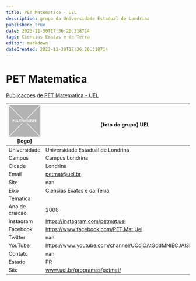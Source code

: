 ```yaml
---
title: PET Matematica - UEL
description: grupo da Universidade Estadual de Londrina
published: true
date: 2023-11-30T17:36:26.318714
tags: Ciencias Exatas e da Terra
editor: markdown
dateCreated: 2023-11-30T17:36:26.318714
---
```


# PET Matematica

[Publicacoes de PET Matematica - UEL](/atividade/34PETMatematicaUEL/feed.md)

| ![placeholder.png](/placeholder.png) [logo] | [foto do grupo] UEL         |
| ------------------------------------------- | ------------------------------------------------- |
| Universidade                                | Universidade Estadual de Londrina      |
| Campus                                      | Campus Londrina            |
| Cidade                                      | Londrina             |
| Email                                       | petmat@uel.br             |
| Site                                        | nan              |
| Eixo                                        | Ciencias Exatas e da Terra              |
| Tematica                                    |           |
| Ano de criacao                              | 2006        |
| Instagram                                   | https://instagram.com/petmat.uel         |
| Facebook                                    | https://www.facebook.com/PET.Mat.Uel          |
| Twitter                                     | nan           |
| YouTube                                     | https://www.youtube.com/channel/UCdjOAtGddMNIECJAl3Nb1rA           |
| Contato                                     | nan         |
| Estado                                      |  PR            |
| Site                                        | www.uel.br/programas/petmat/ |
